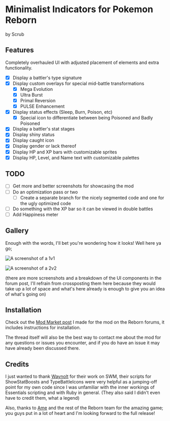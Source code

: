 # Minimalist Indicators for Pokemon Reborn
by Scrub

## Features
Completely overhauled UI with adjusted placement of elements and extra functionality.

- [x] Display a battler's type signature
- [x] Display custom overlays for special mid-battle transformations
  - [x] Mega Evolution
  - [x] Ultra Burst
  - [x] Primal Reversion
  - [x] PULSE Enhancement
- [x] Display status effects (Sleep, Burn, Poison, etc)
  - [X] Special icon to differentiate between being Poisoned and Badly Poisoned
- [x] Display a battler's stat stages
- [x] Display shiny status
- [x] Display caught icon
- [x] Display gender or lack thereof
- [x] Display HP and XP bars with customizable sprites
- [x] Display HP, Level, and Name text with customizable palettes

## TODO
- [ ] Get more and better screenshots for showcasing the mod
- [ ] Do an optimization pass or two
  - [ ] Create a separate branch for the nicely segmented code and one for the ugly optimized code
- [ ] Do something with the XP bar so it can be viewed in double battles
- [ ] Add Happiness meter

## Gallery
Enough with the words, I'll bet you're wondering how it looks!
Well here ya go;

![A screenshot of a 1v1](https://www.rebornevo.com/uploads/monthly_2020_09/ex2.png.c78536173af599fda9a9aca445860ae2.png)

![A screenshot of a 2v2](https://www.rebornevo.com/uploads/monthly_2020_09/ex1.png.2ade91744035932bc3f54f3f954ec2bb.png)

(there are more screenshots and a breakdown of the UI components in the forum post, I'll refrain from crossposting them here because they would take up a lot of space and what's here already is enough to give you an idea of what's going on)

## Installation
Check out the [Mod Market post](https://www.rebornevo.com/forums/topic/53413-minimalist-indicators-v100-e1841/) I made for the mod on the Reborn forums, it includes instructions for installation.

The thread itself will also be the best way to contact me about the mod for any questions or issues you encounter, and if you do have an issue it may have already been discussed there.

## Credits
I just wanted to thank [Waynolt](https://www.rebornevo.com/forum/index.php?/profile/71186-waynolt/) for their work on SWM, their scripts for ShowStatBoosts and TypeBattleIcons were very helpful as a jumping-off point for my own code since I was unfamiliar with the inner workings of Essentials scripting and with Ruby in general. (They also said I didn't even have to credit them, what a legend)

Also, thanks to [Ame](https://www.rebornevo.com/forum/index.php?/profile/1-amethyst/) and the rest of the Reborn team for the amazing game; you guys put in a lot of heart and I'm looking forward to the full release!

